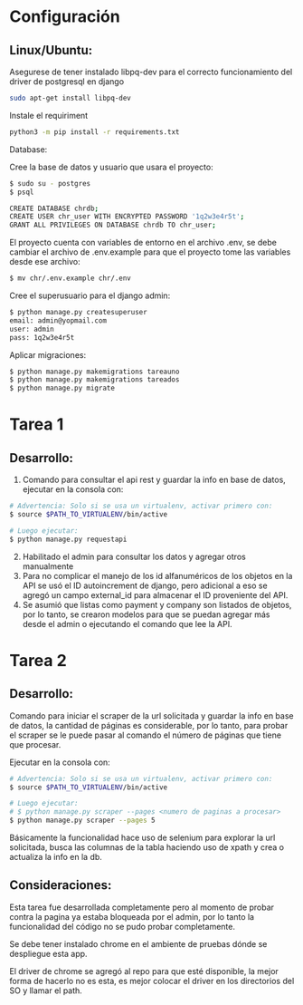 Configuración
=============

Linux/Ubuntu:
-------------

Asegurese de tener instalado libpq-dev para el correcto funcionamiento del driver de postgresql en django

```sh
sudo apt-get install libpq-dev
```

Instale el requiriment
```sh
python3 -m pip install -r requirements.txt
```

Database:

Cree la base de datos y usuario que usara el proyecto:

```sh
$ sudo su - postgres
$ psql

CREATE DATABASE chrdb;
CREATE USER chr_user WITH ENCRYPTED PASSWORD '1q2w3e4r5t';
GRANT ALL PRIVILEGES ON DATABASE chrdb TO chr_user;
```

El proyecto cuenta con variables de entorno en el archivo .env, se debe cambiar el archivo de .env.example para que el proyecto tome las variables desde ese archivo:

```sh
$ mv chr/.env.example chr/.env
```

Cree el superusuario para el django admin:

```sh
$ python manage.py createsuperuser
email: admin@yopmail.com
user: admin
pass: 1q2w3e4r5t
```

Aplicar migraciones:

```sh
$ python manage.py makemigrations tareauno
$ python manage.py makemigrations tareados
$ python manage.py migrate
```

Tarea 1
=======

Desarrollo:
-----------

1. Comando para consultar el api rest y guardar la info en base de datos, ejecutar en la consola con:
```sh
# Advertencia: Solo si se usa un virtualenv, activar primero con:
$ source $PATH_TO_VIRTUALENV/bin/active

# Luego ejecutar:
$ python manage.py requestapi
```
2. Habilitado el admin para consultar los datos y agregar otros manualmente
3. Para no complicar el manejo de los id alfanuméricos de los objetos en la API se usó el ID autoincrement de django, pero adicional a eso se agregó un campo external_id para almacenar el ID proveniente del API.
4. Se asumió que listas como payment y company son listados de objetos, por lo tanto, se crearon modelos para que se puedan agregar más desde el admin o ejecutando el comando que lee la API.


Tarea 2
=======

Desarrollo:
-----------

Comando para iniciar el scraper de la url solicitada y guardar la info en base de datos, la cantidad de páginas es considerable, por lo tanto, para probar el scraper se le puede pasar al comando el número de páginas que tiene que procesar. 

Ejecutar en la consola con:

```sh
# Advertencia: Solo si se usa un virtualenv, activar primero con:
$ source $PATH_TO_VIRTUALENV/bin/active

# Luego ejecutar:
# $ python manage.py scraper --pages <numero de paginas a procesar>
$ python manage.py scraper --pages 5
```

Básicamente la funcionalidad hace uso de selenium para explorar la url solicitada, busca las columnas de la tabla haciendo uso de xpath y crea o actualiza la info en la db.

Consideraciones:
----------------

Esta tarea fue desarrollada completamente pero al momento de probar contra la pagina ya estaba bloqueada por el admin, por lo tanto la funcionalidad del código no se pudo probar completamente.

Se debe tener instalado chrome en el ambiente de pruebas dónde se despliegue esta app.

El driver de chrome se agregó al repo para que esté disponible, la mejor forma de hacerlo no es esta, es mejor colocar el driver en los directorios del SO y llamar el path.
